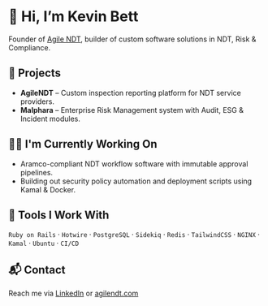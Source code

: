 # 👋 Hi, I’m Kevin Bett
Founder of [Agile NDT](https://agilendt.com), builder of custom software solutions in NDT, Risk & Compliance.

## 🚀 Projects
- **AgileNDT** – Custom inspection reporting platform for NDT service providers.
- **Malphara** – Enterprise Risk Management system with Audit, ESG & Incident modules.

## 👷‍♂️ I'm Currently Working On
- Aramco-compliant NDT workflow software with immutable approval pipelines.
- Building out security policy automation and deployment scripts using Kamal & Docker.

## 🔧 Tools I Work With
`Ruby on Rails` · `Hotwire` · `PostgreSQL` · `Sidekiq` · `Redis` · `TailwindCSS` · `NGINX` · `Kamal` · `Ubuntu` · `CI/CD`

## 📬 Contact
Reach me via [LinkedIn](https://www.linkedin.com/in/kevin-bett-99457719/) or [agilendt.com](https://agilendt.com)